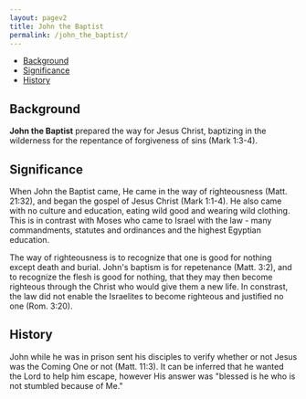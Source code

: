 ```yaml
---
layout: pagev2
title: John the Baptist
permalink: /john_the_baptist/
---
```

- [Background](#background)
- [Significance](#significance)
- [History](#history)

## Background

**John the Baptist** prepared the way for Jesus Christ, baptizing in the wilderness for the repentance of forgiveness of sins (Mark 1:3-4).

## Significance

When John the Baptist came, He came in the way of righteousness (Matt. 21:32), and began the gospel of Jesus Christ (Mark 1:1-4). He also came with no culture and education, eating wild good and wearing wild clothing. This is in contrast with Moses who came to Israel with the law - many commandments, statutes and ordinances and the highest Egyptian education. 

The way of righteousness is to recognize that one is good for nothing except death and burial. John's baptism is for repetenance (Matt. 3:2), and to recognize the flesh is good for nothing, that they may then become righteous through the Christ who would give them a new life. In constrast, the law did not enable the Israelites to become righteous and justified no one (Rom. 3:20).

## History

John while he was in prison sent his disciples to verify whether or not Jesus was the Coming One or not (Matt. 11:3). It can be inferred that he wanted the Lord to help him escape, however His answer was "blessed is he who is not stumbled because of Me." 